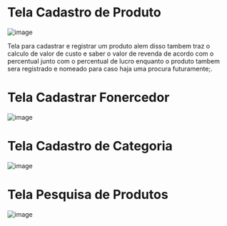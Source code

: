 # Tela Cadastro de Produto
![image](https://github.com/user-attachments/assets/f0347551-2bbc-4a1e-af8c-6ce0d26ec32d)

Tela para cadastrar e registrar um produto alem disso tambem traz o calculo de valor de custo e saber o valor de revenda de acordo com o percentual  junto com o percentual de lucro enquanto o produto tambem sera registrado e nomeado para caso haja uma procura futuramente;. 

# Tela Cadastrar Fonercedor
![image](https://github.com/user-attachments/assets/33d41095-9b02-450a-8d1e-47dd7f644fff)



# Tela Cadastro de Categoria
![image](https://github.com/user-attachments/assets/f97a224e-7b1c-4cde-882b-67d9b45d489e)



# Tela Pesquisa de Produtos
![image](https://github.com/user-attachments/assets/03b77b61-918f-43c3-9bde-68fc2d31b7e4)






